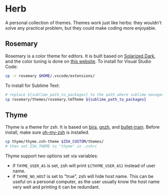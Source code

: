 # Herb

A personal collection of themes. Themes work just like herbs: they wouldn't solve any practical problem, but they could make coding more enjoyable.

## Rosemary

Rosemary is a color theme for editors. It is built based on [Solarized Dark](https://ethanschoonover.com/solarized/), and the color tuning is done on [this website](http://tmtheme-editor.herokuapp.com/). To install for Visual Studio Code:

```bash
cp -r rosemary $HOME/.vscode/extensions/
```

To install for Sublime Text:

```bash
# replace ${sublime_path_to_packages} to the path where sublime manages packages
cp rosemary/themes/rosemary.tmTheme ${sublime_path_to_packages}
```

## Thyme

Thyme is a theme for zsh. It is based on [bira](https://github.com/ohmyzsh/ohmyzsh/blob/master/themes/bira.zsh-theme), [gnzh](https://github.com/ohmyzsh/ohmyzsh/blob/master/themes/gnzh.zsh-theme), and [bullet-train](https://github.com/caiogondim/bullet-train.zsh/blob/master/bullet-train.zsh-theme). Before install, make sure [oh-my-zsh](https://github.com/ohmyzsh/ohmyzsh) is installed.

```bash
cp thyme/thyme.zsh-theme $ZSH_CUSTOM/themes/
# then set ZSH_THEME to "thyme" in .zshrc
```

Thyme support two options set via variables:

- if `THYME_USER_AS` is set, zsh will print `${THYME_USER_AS}` instead of user name.
- if `THYME_NO_HOST` is set to "true", zsh will hide host name. This can be useful on a personal computer, as the user usually know the host name very well and printing it can be redundant.
